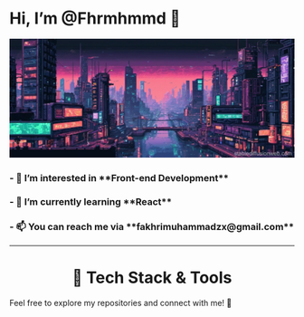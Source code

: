 # Hi, I’m @Fhrmhmmd 👋

![art](https://github.com/Fhrmhmmd/Fhrmhmmd/blob/main/art.jpg)

<h3>- 👀 I’m interested in **Front-end Development**</h3>
<h3>- 🌱 I’m currently learning **React**</h3>
<h3>- 📫 You can reach me via **fakhrimuhammadzx@gmail.com**</h3>

<hr>
<h1 align="center">🚀 Tech Stack & Tools</h1>
  

Feel free to explore my repositories and connect with me! 🤝
